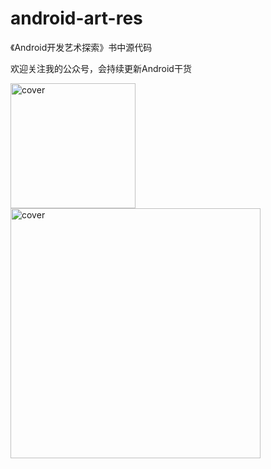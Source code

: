 # android-art-res
《Android开发艺术探索》书中源代码

欢迎关注我的公众号，会持续更新Android干货

<img src="http://mmbiz.qpic.cn/mmbiz_jpg/zKFJDM5V3WzzNpnqOGq3mMO64mFVSicAIkzUSiam08j6DetjnjeujRjEAZRe7PqmPGqow3GWxSk4gas6r7BA4k6A/640?wx_fmt=jpeg&tp=webp&wxfrom=5&wx_lazy=1" width = "200px"  alt="cover" />

<img src="http://218.249.32.138/covers/9787121269394.jpg" width = "400"  alt="cover" />
